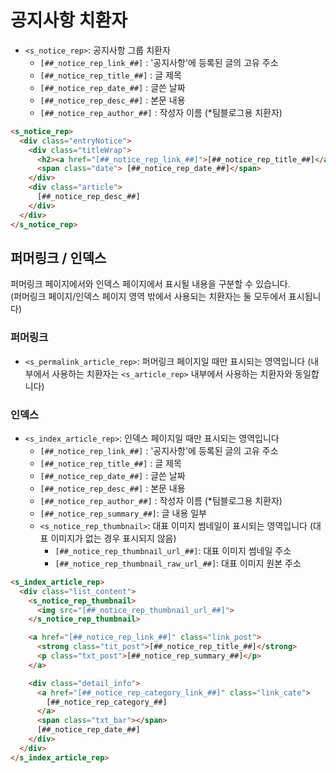 # 공지사항 치환자

- `<s_notice_rep>`: 공지사항 그룹 치환자
  - `[##_notice_rep_link_##]` : '공지사항'에 등록된 글의 고유 주소
  - `[##_notice_rep_title_##]` : 글 제목
  - `[##_notice_rep_date_##]` : 글쓴 날짜
  - `[##_notice_rep_desc_##]` : 본문 내용
  - `[##_notice_rep_author_##]` : 작성자 이름 (*팀블로그용 치환자)

```html
<s_notice_rep>
  <div class="entryNotice">
    <div class="titleWrap">
      <h2><a href="[##_notice_rep_link_##]">[##_notice_rep_title_##]</a></h2>
      <span class="date"> [##_notice_rep_date_##]</span>
    </div>
    <div class="article">
      [##_notice_rep_desc_##]
    </div>
  </div>
</s_notice_rep>
```

## 퍼머링크 / 인덱스

퍼머링크 페이지에서와 인덱스 페이지에서 표시될 내용을 구분할 수 있습니다.\
(퍼머링크 페이지/인덱스 페이지 영역 밖에서 사용되는 치환자는 둘 모두에서 표시됩니다) 

### 퍼머링크
- `<s_permalink_article_rep>`: 퍼머링크 페이지일 때만 표시되는 영역입니다
(내부에서 사용하는 치환자는 `<s_article_rep>` 내부에서 사용하는 치환자와 동일합니다)

### 인덱스
- `<s_index_article_rep>`: 인덱스 페이지일 때만 표시되는 영역입니다
  - `[##_notice_rep_link_##]` : '공지사항'에 등록된 글의 고유 주소
  - `[##_notice_rep_title_##]` : 글 제목
  - `[##_notice_rep_date_##]` : 글쓴 날짜
  - `[##_notice_rep_desc_##]` : 본문 내용
  - `[##_notice_rep_author_##]` : 작성자 이름 (*팀블로그용 치환자)
  - `[##_notice_rep_summary_##]`: 글 내용 일부
  - `<s_notice_rep_thumbnail>`: 대표 이미지 썸네일이 표시되는 영역입니다 (대표 이미지가 없는 경우 표시되지 않음)
    - `[##_notice_rep_thumbnail_url_##]`: 대표 이미지 썸네일 주소
    - `[##_notice_rep_thumbnail_raw_url_##]`: 대표 이미지 원본 주소

```html
<s_index_article_rep>
  <div class="list_content">
    <s_notice_rep_thumbnail>
      <img src="[##_notice_rep_thumbnail_url_##]">
    </s_notice_rep_thumbnail>

    <a href="[##_notice_rep_link_##]" class="link_post">
      <strong class="tit_post">[##_notice_rep_title_##]</strong>
      <p class="txt_post">[##_notice_rep_summary_##]</p>
    </a>

    <div class="detail_info">
      <a href="[##_notice_rep_category_link_##]" class="link_cate">
        [##_notice_rep_category_##]
      </a>
      <span class="txt_bar"></span>
      [##_notice_rep_date_##]
    </div>
  </div>
</s_index_article_rep>
```
